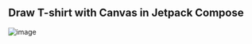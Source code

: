 ## Draw T-shirt with Canvas in Jetpack Compose

![image](https://github.com/MatLeg25/TShirt-JetpackCompose/assets/70913892/2afbdeb4-92c9-4070-8f11-d5e94cad6bd8)
